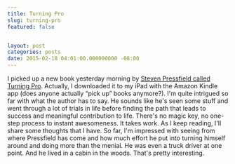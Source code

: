 ```yaml
---
title: Turning Pro
slug: turning-pro
featured: false


layout: post
categories: posts
date: 2015-02-18 04:01:00.000000000 -08:00
---
```


I picked up a new book yesterday morning by [Steven Pressfield called Turning Pro](http://www.amazon.com/Turning-Pro-Steven-Pressfield-ebook/dp/B0087TUM54). Actually, I downloaded it to my iPad with the Amazon Kindle app (does anyone actually “pick up” books anymore?). I'm quite intrigued so far with what the author has to say. He sounds like he's seen some stuff and went through a lot of trials in life before finding the path that leads to success and meaningful contribution to life. There's no magic key, no one-step process to instant awesomeness. It takes work. As I keep reading, I'll share some thoughts that I have. So far, I'm impressed with seeing from where Pressfield has come and how much effort he put into turning himself around and doing more than the menial. He was even a truck driver at one point. And he lived in a cabin in the woods. That's pretty interesting.

